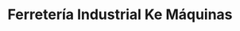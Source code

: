 ---
title: "Ferretería Industrial Ke Máquinas"
url: /cipolletti/ferreteria-industrial-ke-maquinas/
shop: Eisenwaren
---